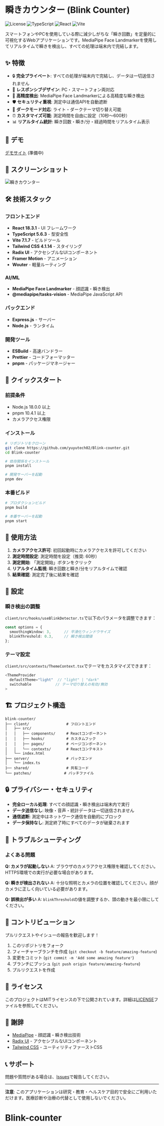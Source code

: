 # 瞬きカウンター (Blink Counter)

![License](https://img.shields.io/badge/license-MIT-blue.svg)
![TypeScript](https://img.shields.io/badge/TypeScript-5.6.3-blue.svg)
![React](https://img.shields.io/badge/React-18.3.1-blue.svg)
![Vite](https://img.shields.io/badge/Vite-7.1.7-646CFF.svg)

スマートフォンやPCを使用している際に減少しがちな「瞬き回数」を定量的に可視化するWebアプリケーションです。MediaPipe Face Landmarkerを使用してリアルタイムで瞬きを検出し、すべての処理は端末内で完結します。

## ✨ 特徴

- 🔒 **完全プライベート**: すべての処理が端末内で完結し、データは一切送信されません
- 📱 **レスポンシブデザイン**: PC・スマートフォン両対応
- 🎯 **高精度検出**: MediaPipe Face Landmarkerによる高精度な瞬き検出
- 🛡️ **セキュリティ重視**: 測定中は通信APIを自動遮断
- 🌙 **ダークモード対応**: ライト・ダークテーマ切り替え可能
- ⏰ **カスタマイズ可能**: 測定時間を自由に設定（10秒〜600秒）
- 📊 **リアルタイム統計**: 瞬き回数・瞬き/分・経過時間をリアルタイム表示

## 🚀 デモ

[デモサイト](https://your-demo-url.com) (準備中)

## 📸 スクリーンショット

![瞬きカウンター](https://via.placeholder.com/800x400/4F46E5/FFFFFF?text=Blink+Counter+Demo)

## 🛠️ 技術スタック

### フロントエンド
- **React 18.3.1** - UI フレームワーク
- **TypeScript 5.6.3** - 型安全性
- **Vite 7.1.7** - ビルドツール
- **Tailwind CSS 4.1.14** - スタイリング
- **Radix UI** - アクセシブルなUIコンポーネント
- **Framer Motion** - アニメーション
- **Wouter** - 軽量ルーティング

### AI/ML
- **MediaPipe Face Landmarker** - 顔認識・瞬き検出
- **@mediapipe/tasks-vision** - MediaPipe JavaScript API

### バックエンド
- **Express.js** - サーバー
- **Node.js** - ランタイム

### 開発ツール
- **ESBuild** - 高速バンドラー
- **Prettier** - コードフォーマッター
- **pnpm** - パッケージマネージャー

## 🚀 クイックスタート

### 前提条件
- Node.js 18.0.0 以上
- pnpm 10.4.1 以上
- カメラアクセス権限

### インストール

```bash
# リポジトリをクローン
git clone https://github.com/yuyutech02/Blink-counter.git
cd Blink-counter

# 依存関係をインストール
pnpm install

# 開発サーバーを起動
pnpm dev
```

### 本番ビルド

```bash
# プロダクションビルド
pnpm build

# 本番サーバーを起動
pnpm start
```

## 📖 使用方法

1. **カメラアクセス許可**: 初回起動時にカメラアクセスを許可してください
2. **測定時間設定**: 測定時間を設定（推奨: 60秒）
3. **測定開始**: 「測定開始」ボタンをクリック
4. **リアルタイム監視**: 瞬き回数と瞬き/分をリアルタイムで確認
5. **結果確認**: 測定完了後に結果を確認

## 🔧 設定

### 瞬き検出の調整

`client/src/hooks/useBlinkDetector.ts`で以下のパラメータを調整できます：

```typescript
const options = {
  smoothingWindow: 3,      // 平滑化ウィンドウサイズ
  blinkThreshold: 0.3,     // 瞬き検出閾値
};
```

### テーマ設定

`client/src/contexts/ThemeContext.tsx`でテーマをカスタマイズできます：

```typescript
<ThemeProvider
  defaultTheme="light"  // "light" | "dark"
  switchable           // テーマ切り替えの有効/無効
>
```

## 🏗️ プロジェクト構造

```
blink-counter/
├── client/                 # フロントエンド
│   ├── src/
│   │   ├── components/     # Reactコンポーネント
│   │   ├── hooks/          # カスタムフック
│   │   ├── pages/          # ページコンポーネント
│   │   └── contexts/       # Reactコンテキスト
│   └── index.html
├── server/                 # バックエンド
│   └── index.ts
├── shared/                 # 共有コード
└── patches/               # パッチファイル
```

## 🔒 プライバシー・セキュリティ

- **完全ローカル処理**: すべての顔認識・瞬き検出は端末内で実行
- **データ送信なし**: 映像・音声・統計データは一切送信されません
- **通信遮断**: 測定中はネットワーク通信を自動的にブロック
- **データ保持なし**: 測定終了時にすべてのデータが破棄されます

## 🐛 トラブルシューティング

### よくある問題

**Q: カメラが起動しない**
A: ブラウザのカメラアクセス権限を確認してください。HTTPS環境での実行が必要な場合があります。

**Q: 瞬きが検出されない**
A: 十分な照明とカメラの位置を確認してください。顔がカメラに正しく向いている必要があります。

**Q: 誤検出が多い**
A: `blinkThreshold`の値を調整するか、頭の動きを最小限にしてください。

## 🤝 コントリビューション

プルリクエストやイシューの報告を歓迎します！

1. このリポジトリをフォーク
2. フィーチャーブランチを作成 (`git checkout -b feature/amazing-feature`)
3. 変更をコミット (`git commit -m 'Add some amazing feature'`)
4. ブランチにプッシュ (`git push origin feature/amazing-feature`)
5. プルリクエストを作成

## 📄 ライセンス

このプロジェクトはMITライセンスの下で公開されています。詳細は[LICENSE](LICENSE)ファイルを参照してください。

## 🙏 謝辞

- [MediaPipe](https://mediapipe.dev/) - 顔認識・瞬き検出技術
- [Radix UI](https://www.radix-ui.com/) - アクセシブルなUIコンポーネント
- [Tailwind CSS](https://tailwindcss.com/) - ユーティリティファーストCSS

## 📞 サポート

問題や質問がある場合は、[Issues](https://github.com/yuyutech02/Blink-counter/issues)で報告してください。

---

**注意**: このアプリケーションは研究・教育・ヘルスケア目的で安全にご利用いただけます。医療診断や治療の代替として使用しないでください。
# Blink-counter
